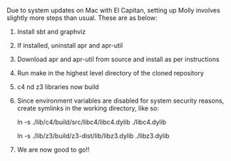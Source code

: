 Due to system updates on Mac with El Capitan, setting up Molly involves slightly more steps than usual. These are as below:

1.  Install sbt and graphviz

2.  If installed, uninstall apr and apr-util

3.  Download apr and apr-util from source and install as per instructions

4.  Run make in the highest level directory of the cloned repository

5.  c4 nd z3 libraries now build

6.  Since environment variables are disabled for system security reasons, create symlinks in the working directory, like so:

    ln -s ./lib/c4/build/src/libc4/libc4.dylib ./libc4.dylib
    
    ln -s ./lib/z3/build/z3-dist/lib/libz3.dylib ./libz3.dylib

7. We are now good to go!! 
